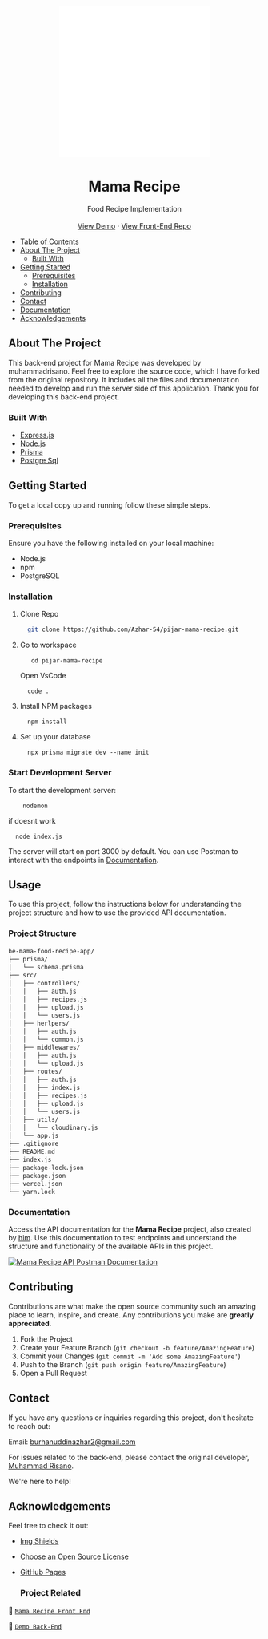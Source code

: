 <div align="center">
  <a href="https://github.com/dimassagngsptr/pijar-mama-recipe.git">
      <img src="https://github.com/Azhar-54/mama-recipe-nextjs/blob/main/public/images/img_barbecue_1.svg" width="300"/>
  </a>

  <h1 align="center">Mama Recipe</h1>

  <p align="center">
     Food Recipe Implementation
    <br />
    <br />
     <a href="https://pijar-mama-recipe.vercel.app/" target="_blank">View Demo</a>
    ·
     <a href="https://github.com/Azhar-54/mama-recipe-nextjs" target="_blank">View Front-End Repo</a>
  </p>
</div>

- [Table of Contents](#table-of-contents)
- [About The Project](#about-the-project)
  - [Built With](#built-with)
- [Getting Started](#getting-started)
  - [Prerequisites](#prerequisites)
  - [Installation](#installation)
- [Contributing](#contributing)
- [Contact](#contact)
- [Documentation](#documentation)
- [Acknowledgements](#acknowledgements)




## About The Project

This back-end project for Mama Recipe was developed by muhammadrisano. Feel free to explore the source code, which I have forked from the original repository. It includes all the files and documentation needed to develop and run the server side of this application. Thank you for developing this back-end project.

### Built With

- [Express.js](https://expressjs.com/)
- [Node.js](https://nodejs.org/en)
- [Prisma](https://www.prisma.io/)
- [Postgre Sql](https://www.postgresql.org/)

## Getting Started

To get a local copy up and running follow these simple steps.

### Prerequisites

Ensure you have the following installed on your local machine:

- Node.js
- npm
- PostgreSQL

### Installation

1. Clone Repo

   ```sh
     git clone https://github.com/Azhar-54/pijar-mama-recipe.git
   ```

2. Go to workspace

   ```
      cd pijar-mama-recipe
   ```

    Open VsCode

    ```
      code .
    ```

3. Install NPM packages

   ```
     npm install
   ```

4. Set up your database

   ```
     npx prisma migrate dev --name init
   ```

### Start Development Server

To start the development server:

```
    nodemon
```
if doesnt work

```
  node index.js
```

The server will start on port 3000 by default. You can use Postman to interact with the endpoints in [Documentation](#documentation).

## Usage

To use this project, follow the instructions below for understanding the project structure and how to use the provided API documentation.

### Project Structure

```
be-mama-food-recipe-app/
├── prisma/
│   └── schema.prisma
├── src/
│   ├── controllers/
│   │   ├── auth.js
│   │   ├── recipes.js
│   │   ├── upload.js
│   │   └── users.js
│   ├── herlpers/
│   │   ├── auth.js
│   │   └── common.js
│   ├── middlewares/
│   │   ├── auth.js
│   │   └── upload.js
│   ├── routes/
│   │   ├── auth.js
│   │   ├── index.js
│   │   ├── recipes.js
│   │   ├── upload.js
│   │   └── users.js
│   ├── utils/
│   │   └── cloudinary.js
│   └── app.js
├── .gitignore
├── README.md
├── index.js
├── package-lock.json
├── package.json
├── vercel.json
└── yarn.lock
```

### Documentation

Access the API documentation for the **Mama Recipe** project, also created by [him](https://github.com/muhammadrisano). Use this documentation to test endpoints and understand the structure and functionality of the available APIs in this project.

[![Mama Recipe API Postman Documentation](https://run.pstmn.io/button.svg)](https://documenter.getpostman.com/view/7675329/2sA3QqerrC#0e5dea50-1ec3-4ffe-b096-b1d0ab42d5c1)

## Contributing

Contributions are what make the open source community such an amazing place to learn, inspire, and create. Any contributions you make are **greatly appreciated**.

1. Fork the Project
2. Create your Feature Branch (`git checkout -b feature/AmazingFeature`)
3. Commit your Changes (`git commit -m 'Add some AmazingFeature'`)
4. Push to the Branch (`git push origin feature/AmazingFeature`)
5. Open a Pull Request

## Contact

If you have any questions or inquiries regarding this project, don't hesitate to reach out:

Email: burhanuddinazhar2@gmail.com

For issues related to the back-end, please contact the original developer, [Muhammad Risano](https://github.com/muhammadrisano). 

We're here to help!

## Acknowledgements

Feel free to check it out:

- [Img Shields](https://shields.io)
- [Choose an Open Source License](https://choosealicense.com/)
- [GitHub Pages](https://pages.github.com/)

  ### Project Related

:rocket: [`Mama Recipe Front End`](https://github.com/Azhar-54/mama-recipe-nextjs)

🚀 [`Demo Back-End`](https://pijar-mama-recipe.vercel.app/)
